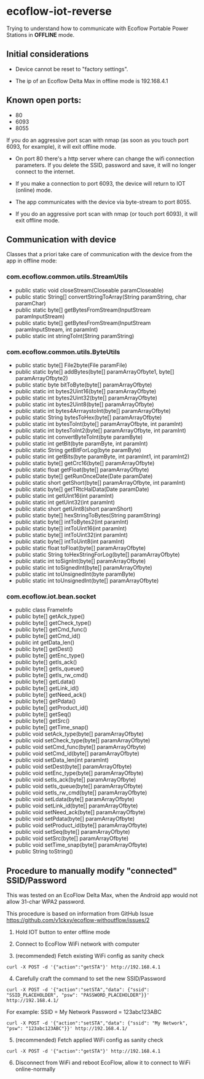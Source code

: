 # ecoflow-iot-reverse
Trying to understand how to communicate with Ecoflow Portable Power Stations in **OFFLINE** mode.

## Initial considerations

- Device cannot be reset to "factory settings".

- The ip of an Ecoflow Delta Max in offline mode is 192.168.4.1

## Known open ports:
* 80
* 6093
* 8055

If you do an aggressive port scan with nmap (as soon as you touch port 6093, for example), it will exit offline mode.

- On port 80 there's a http server where can change the wifi connection parameters. 
If you delete the SSID, password and save, it will no longer connect to the internet.

- If you make a connection to port 6093, the device will return to IOT (online) mode.

- The app communicates with the device via byte-stream to port 8055.

- If you do an aggressive port scan with nmap (or touch port 6093), it will exit offline mode.


## Communication with device
Classes that a priori take care of communication with the device from the app in offline mode:

### com.ecoflow.common.utils.StreamUtils
- public static void closeStream(Closeable paramCloseable)
- public static String[] convertStringToArray(String paramString, char paramChar)
- public static byte[] getBytesFromStream(InputStream paramInputStream)
- public static byte[] getBytesFromStream(InputStream paramInputStream, int paramInt)
- public static int stringToInt(String paramString)

### com.ecoflow.common.utils.ByteUtils
- public static byte[] File2byte(File paramFile)
- public static byte[] addBytes(byte[] paramArrayOfbyte1, byte[] paramArrayOfbyte2)
- public static byte bitToByte(byte[] paramArrayOfbyte)
- public static int bytes2Uint16(byte[] paramArrayOfbyte)
- public static int bytes2Uint32(byte[] paramArrayOfbyte)
- public static int bytes2Uint8(byte[] paramArrayOfbyte)
- public static int bytes4ArrraystoInt(byte[] paramArrayOfbyte)
- public static String bytesToHex(byte[] paramArrayOfbyte)
- public static int bytesToInt(byte[] paramArrayOfbyte, int paramInt)
- public static int bytesToInt2(byte[] paramArrayOfbyte, int paramInt)
- public static int convertByteToInt(byte paramByte)
- public static int getBit(byte paramByte, int paramInt)
- public static String getBitForLog(byte paramByte)
- public static int getBits(byte paramByte, int paramInt1, int paramInt2)
- public static byte[] getCrc16(byte[] paramArrayOfbyte)
- public static float getFloat(byte[] paramArrayOfbyte)
- public static byte[] getRunOnceDate(Date paramDate)
- public static short getShort(byte[] paramArrayOfbyte, int paramInt)
- public static byte[] getTRtcHalData(Date paramDate)
- public static int getUint16(int paramInt)
- public static int getUint32(int paramInt)
- public static short getUint8(short paramShort)
- public static byte[] hexStringToBytes(String paramString)
- public static byte[] intToBytes2(int paramInt)
- public static byte[] intToUint16(int paramInt)
- public static byte[] intToUint32(int paramInt)
- public static byte[] intToUint8(int paramInt)
- public static float toFloat(byte[] paramArrayOfbyte)
- public static String toHexStringForLog(byte[] paramArrayOfbyte)
- public static int toSignInt(byte[] paramArrayOfbyte)
- public static int toSignedInt(byte[] paramArrayOfbyte)
- public static int toUnsignedInt(byte paramByte)
- public static int toUnsignedInt(byte[] paramArrayOfbyte)

### com.ecoflow.iot.bean.socket
- public class FrameInfo
- public byte[] getAck_type()
- public byte[] getCheck_type()
- public byte[] getCmd_func()
- public byte[] getCmd_id()
- public int getData_len()
- public byte[] getDest()
- public byte[] getEnc_type()
- public byte[] getIs_ack()
- public byte[] getIs_queue()
- public byte[] getIs_rw_cmd()
- public byte[] getLdata()
- public byte[] getLink_id()
- public byte[] getNeed_ack()
- public byte[] getPdata()
- public byte[] getProduct_id()
- public byte[] getSeq()
- public byte[] getSrc()
- public byte[] getTime_snap()
- public void setAck_type(byte[] paramArrayOfbyte)
- public void setCheck_type(byte[] paramArrayOfbyte)
- public void setCmd_func(byte[] paramArrayOfbyte)
- public void setCmd_id(byte[] paramArrayOfbyte)
- public void setData_len(int paramInt)
- public void setDest(byte[] paramArrayOfbyte)
- public void setEnc_type(byte[] paramArrayOfbyte)
- public void setIs_ack(byte[] paramArrayOfbyte)
- public void setIs_queue(byte[] paramArrayOfbyte)
- public void setIs_rw_cmd(byte[] paramArrayOfbyte)
- public void setLdata(byte[] paramArrayOfbyte)
- public void setLink_id(byte[] paramArrayOfbyte)
- public void setNeed_ack(byte[] paramArrayOfbyte)
- public void setPdata(byte[] paramArrayOfbyte)
- public void setProduct_id(byte[] paramArrayOfbyte)
- public void setSeq(byte[] paramArrayOfbyte)
- public void setSrc(byte[] paramArrayOfbyte)
- public void setTime_snap(byte[] paramArrayOfbyte)
- public String toString()

## Procedure to manually modify "connected" SSID/Password

This was tested on an EcoFlow Delta Max, when the Android app would not allow 31-char WPA2 password.

This procedure is based on information from GitHub Issue https://github.com/v1ckxy/ecoflow-withoutflow/issues/2

1. Hold IOT button to enter offline mode

2. Connect to EcoFlow WiFi network with computer

3. (recommended) Fetch existing WiFi config as sanity check

```
curl -X POST -d '{"action":"getSTA"}' http://192.168.4.1
```

4. Carefully craft the command to set the new SSID/Password

```
curl -X POST -d '{"action":"setSTA","data": {"ssid": "SSID_PLACEHOLDER", "psw": "PASSWORD_PLACEHOLDER"}}' http://192.168.4.1/
```

For example:
SSID = My Network
Password = 123abc123ABC
```
curl -X POST -d '{"action":"setSTA","data": {"ssid": "My Network", "psw": "123abc123ABC"}}' http://192.168.4.1/
```

5. (recommended) Fetch applied WiFi config as sanity check

```
curl -X POST -d '{"action":"getSTA"}' http://192.168.4.1
```

6. Disconnect from WiFi and reboot EcoFlow, allow it to connect to WiFi online-normally

